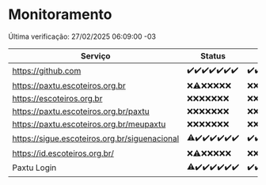 # Monitoramento

Última verificação: 27/02/2025 06:09:00 -03

|Serviço|Status|Últimas 24h|
|---|---|---|
|https://github.com|<span title="2025-02-20: OK=22">✔️</span><span title="2025-02-21: OK=23">✔️</span><span title="2025-02-22: OK=23">✔️</span><span title="2025-02-23: OK=23">✔️</span><span title="2025-02-24: OK=23">✔️</span><span title="2025-02-25: OK=23">✔️</span><span title="2025-02-26: OK=8">✔️</span>|<span title="26/02/2025 06:09:00 -03 : 200">✔️</span><span title="26/02/2025 07:09:00 -03 : 200">✔️</span><span title="26/02/2025 08:08:00 -03 : 200">✔️</span><span title="26/02/2025 09:16:00 -03 : 200">✔️</span><span title="26/02/2025 10:17:00 -03 : 200">✔️</span><span title="26/02/2025 11:08:00 -03 : 200">✔️</span><span title="26/02/2025 12:09:00 -03 : 200">✔️</span><span title="26/02/2025 13:11:00 -03 : 200">✔️</span><span title="26/02/2025 14:07:00 -03 : 200">✔️</span><span title="26/02/2025 15:12:00 -03 : 200">✔️</span><span title="26/02/2025 16:06:00 -03 : 200">✔️</span><span title="26/02/2025 17:09:00 -03 : 200">✔️</span><span title="26/02/2025 18:08:00 -03 : 200">✔️</span><span title="26/02/2025 19:07:00 -03 : 200">✔️</span><span title="26/02/2025 20:08:00 -03 : 200">✔️</span><span title="26/02/2025 21:41:00 -03 : 200">✔️</span><span title="26/02/2025 23:13:00 -03 : 200">✔️</span><span title="27/02/2025 00:17:00 -03 : 200">✔️</span><span title="27/02/2025 01:10:00 -03 : 200">✔️</span><span title="27/02/2025 02:09:00 -03 : 200">✔️</span><span title="27/02/2025 03:12:00 -03 : 200">✔️</span><span title="27/02/2025 04:09:00 -03 : 200">✔️</span><span title="27/02/2025 05:11:00 -03 : 200">✔️</span><span title="27/02/2025 06:09:00 -03 : 200">✔️</span>|
|https://paxtu.escoteiros.org.br|<span title="2025-02-20: Falhas=22">❌</span><span title="2025-02-21: OK=1, Falhas=22">⚠️</span><span title="2025-02-22: Falhas=23">❌</span><span title="2025-02-23: Falhas=23">❌</span><span title="2025-02-24: Falhas=23">❌</span><span title="2025-02-25: Falhas=23">❌</span><span title="2025-02-26: Falhas=8">❌</span>|<span title="26/02/2025 06:09:00 -03 : 403">❌</span><span title="26/02/2025 07:09:00 -03 : 403">❌</span><span title="26/02/2025 08:08:00 -03 : 403">❌</span><span title="26/02/2025 09:16:00 -03 : 403">❌</span><span title="26/02/2025 10:17:00 -03 : 403">❌</span><span title="26/02/2025 11:08:00 -03 : 403">❌</span><span title="26/02/2025 12:09:00 -03 : 403">❌</span><span title="26/02/2025 13:11:00 -03 : 403">❌</span><span title="26/02/2025 14:07:00 -03 : 403">❌</span><span title="26/02/2025 15:12:00 -03 : 403">❌</span><span title="26/02/2025 16:06:00 -03 : 403">❌</span><span title="26/02/2025 17:09:00 -03 : 403">❌</span><span title="26/02/2025 18:08:00 -03 : 403">❌</span><span title="26/02/2025 19:07:00 -03 : 403">❌</span><span title="26/02/2025 20:08:00 -03 : 403">❌</span><span title="26/02/2025 21:41:00 -03 : 403">❌</span><span title="26/02/2025 23:13:00 -03 : 403">❌</span><span title="27/02/2025 00:17:00 -03 : 403">❌</span><span title="27/02/2025 01:10:00 -03 : 403">❌</span><span title="27/02/2025 02:09:00 -03 : 403">❌</span><span title="27/02/2025 03:12:00 -03 : 403">❌</span><span title="27/02/2025 04:09:00 -03 : 403">❌</span><span title="27/02/2025 05:11:00 -03 : 403">❌</span><span title="27/02/2025 06:09:00 -03 : 403">❌</span>|
|https://escoteiros.org.br|<span title="2025-02-20: Falhas=22">❌</span><span title="2025-02-21: Falhas=23">❌</span><span title="2025-02-22: Falhas=23">❌</span><span title="2025-02-23: Falhas=23">❌</span><span title="2025-02-24: Falhas=23">❌</span><span title="2025-02-25: Falhas=23">❌</span><span title="2025-02-26: Falhas=8">❌</span>|<span title="26/02/2025 06:09:00 -03 : 403">❌</span><span title="26/02/2025 07:09:00 -03 : 403">❌</span><span title="26/02/2025 08:08:00 -03 : 403">❌</span><span title="26/02/2025 09:16:00 -03 : 403">❌</span><span title="26/02/2025 10:17:00 -03 : 403">❌</span><span title="26/02/2025 11:08:00 -03 : 403">❌</span><span title="26/02/2025 12:09:00 -03 : 403">❌</span><span title="26/02/2025 13:11:00 -03 : 403">❌</span><span title="26/02/2025 14:07:00 -03 : 403">❌</span><span title="26/02/2025 15:12:00 -03 : 403">❌</span><span title="26/02/2025 16:06:00 -03 : 403">❌</span><span title="26/02/2025 17:09:00 -03 : 403">❌</span><span title="26/02/2025 18:08:00 -03 : 403">❌</span><span title="26/02/2025 19:07:00 -03 : 403">❌</span><span title="26/02/2025 20:08:00 -03 : 403">❌</span><span title="26/02/2025 21:41:00 -03 : 403">❌</span><span title="26/02/2025 23:13:00 -03 : 403">❌</span><span title="27/02/2025 00:17:00 -03 : 403">❌</span><span title="27/02/2025 01:10:00 -03 : 403">❌</span><span title="27/02/2025 02:09:00 -03 : 403">❌</span><span title="27/02/2025 03:12:00 -03 : 403">❌</span><span title="27/02/2025 04:09:00 -03 : 403">❌</span><span title="27/02/2025 05:11:00 -03 : 403">❌</span><span title="27/02/2025 06:09:00 -03 : 403">❌</span>|
|https://paxtu.escoteiros.org.br/paxtu|<span title="2025-02-20: Falhas=22">❌</span><span title="2025-02-21: Falhas=23">❌</span><span title="2025-02-22: Falhas=23">❌</span><span title="2025-02-23: Falhas=23">❌</span><span title="2025-02-24: Falhas=23">❌</span><span title="2025-02-25: Falhas=23">❌</span><span title="2025-02-26: Falhas=8">❌</span>|<span title="26/02/2025 06:09:00 -03 : 403">❌</span><span title="26/02/2025 07:09:00 -03 : 403">❌</span><span title="26/02/2025 08:08:00 -03 : 403">❌</span><span title="26/02/2025 09:16:00 -03 : 403">❌</span><span title="26/02/2025 10:17:00 -03 : 403">❌</span><span title="26/02/2025 11:08:00 -03 : 403">❌</span><span title="26/02/2025 12:09:00 -03 : 403">❌</span><span title="26/02/2025 13:11:00 -03 : 403">❌</span><span title="26/02/2025 14:07:00 -03 : 403">❌</span><span title="26/02/2025 15:12:00 -03 : 403">❌</span><span title="26/02/2025 16:06:00 -03 : 403">❌</span><span title="26/02/2025 17:09:00 -03 : 403">❌</span><span title="26/02/2025 18:08:00 -03 : 403">❌</span><span title="26/02/2025 19:07:00 -03 : 403">❌</span><span title="26/02/2025 20:08:00 -03 : 403">❌</span><span title="26/02/2025 21:41:00 -03 : 403">❌</span><span title="26/02/2025 23:13:00 -03 : 403">❌</span><span title="27/02/2025 00:17:00 -03 : 403">❌</span><span title="27/02/2025 01:10:00 -03 : 403">❌</span><span title="27/02/2025 02:09:00 -03 : 403">❌</span><span title="27/02/2025 03:12:00 -03 : 403">❌</span><span title="27/02/2025 04:09:00 -03 : 403">❌</span><span title="27/02/2025 05:11:00 -03 : 403">❌</span><span title="27/02/2025 06:09:00 -03 : 403">❌</span>|
|https://paxtu.escoteiros.org.br/meupaxtu|<span title="2025-02-20: Falhas=22">❌</span><span title="2025-02-21: Falhas=23">❌</span><span title="2025-02-22: Falhas=23">❌</span><span title="2025-02-23: Falhas=23">❌</span><span title="2025-02-24: Falhas=23">❌</span><span title="2025-02-25: Falhas=23">❌</span><span title="2025-02-26: Falhas=8">❌</span>|<span title="26/02/2025 06:09:00 -03 : 403">❌</span><span title="26/02/2025 07:09:00 -03 : 403">❌</span><span title="26/02/2025 08:08:00 -03 : 403">❌</span><span title="26/02/2025 09:16:00 -03 : 403">❌</span><span title="26/02/2025 10:17:00 -03 : 403">❌</span><span title="26/02/2025 11:08:00 -03 : 403">❌</span><span title="26/02/2025 12:09:00 -03 : 403">❌</span><span title="26/02/2025 13:11:00 -03 : 403">❌</span><span title="26/02/2025 14:07:00 -03 : 403">❌</span><span title="26/02/2025 15:12:00 -03 : 403">❌</span><span title="26/02/2025 16:06:00 -03 : 403">❌</span><span title="26/02/2025 17:09:00 -03 : 403">❌</span><span title="26/02/2025 18:08:00 -03 : 403">❌</span><span title="26/02/2025 19:07:00 -03 : 403">❌</span><span title="26/02/2025 20:08:00 -03 : 403">❌</span><span title="26/02/2025 21:41:00 -03 : 403">❌</span><span title="26/02/2025 23:13:00 -03 : 403">❌</span><span title="27/02/2025 00:17:00 -03 : 403">❌</span><span title="27/02/2025 01:10:00 -03 : 403">❌</span><span title="27/02/2025 02:09:00 -03 : 403">❌</span><span title="27/02/2025 03:12:00 -03 : 403">❌</span><span title="27/02/2025 04:09:00 -03 : 403">❌</span><span title="27/02/2025 05:11:00 -03 : 403">❌</span><span title="27/02/2025 06:09:00 -03 : 403">❌</span>|
|https://sigue.escoteiros.org.br/siguenacional|<span title="2025-02-20: OK=21, Falhas=1">⚠️</span><span title="2025-02-21: OK=23">✔️</span><span title="2025-02-22: OK=23">✔️</span><span title="2025-02-23: OK=23">✔️</span><span title="2025-02-24: OK=23">✔️</span><span title="2025-02-25: OK=23">✔️</span><span title="2025-02-26: OK=8">✔️</span>|<span title="26/02/2025 06:09:00 -03 : 200">✔️</span><span title="26/02/2025 07:09:00 -03 : 200">✔️</span><span title="26/02/2025 08:08:00 -03 : 200">✔️</span><span title="26/02/2025 09:16:00 -03 : 200">✔️</span><span title="26/02/2025 10:17:00 -03 : 200">✔️</span><span title="26/02/2025 11:08:00 -03 : 200">✔️</span><span title="26/02/2025 12:09:00 -03 : 200">✔️</span><span title="26/02/2025 13:11:00 -03 : 200">✔️</span><span title="26/02/2025 14:07:00 -03 : 200">✔️</span><span title="26/02/2025 15:12:00 -03 : 200">✔️</span><span title="26/02/2025 16:06:00 -03 : 200">✔️</span><span title="26/02/2025 17:09:00 -03 : 200">✔️</span><span title="26/02/2025 18:08:00 -03 : 200">✔️</span><span title="26/02/2025 19:07:00 -03 : 200">✔️</span><span title="26/02/2025 20:08:00 -03 : 200">✔️</span><span title="26/02/2025 21:41:00 -03 : 200">✔️</span><span title="26/02/2025 23:13:00 -03 : 200">✔️</span><span title="27/02/2025 00:17:00 -03 : 200">✔️</span><span title="27/02/2025 01:10:00 -03 : 200">✔️</span><span title="27/02/2025 02:09:00 -03 : 200">✔️</span><span title="27/02/2025 03:12:00 -03 : 200">✔️</span><span title="27/02/2025 04:09:00 -03 : 200">✔️</span><span title="27/02/2025 05:11:00 -03 : 200">✔️</span><span title="27/02/2025 06:09:00 -03 : 200">✔️</span>|
|https://id.escoteiros.org.br/|<span title="2025-02-20: Falhas=22">❌</span><span title="2025-02-21: OK=1, Falhas=22">⚠️</span><span title="2025-02-22: Falhas=23">❌</span><span title="2025-02-23: Falhas=23">❌</span><span title="2025-02-24: Falhas=23">❌</span><span title="2025-02-25: Falhas=23">❌</span><span title="2025-02-26: Falhas=8">❌</span>|<span title="26/02/2025 06:09:00 -03 : 403">❌</span><span title="26/02/2025 07:09:00 -03 : 403">❌</span><span title="26/02/2025 08:08:00 -03 : 403">❌</span><span title="26/02/2025 09:16:00 -03 : 403">❌</span><span title="26/02/2025 10:17:00 -03 : 403">❌</span><span title="26/02/2025 11:08:00 -03 : 403">❌</span><span title="26/02/2025 12:09:00 -03 : 403">❌</span><span title="26/02/2025 13:11:00 -03 : 403">❌</span><span title="26/02/2025 14:07:00 -03 : 403">❌</span><span title="26/02/2025 15:12:00 -03 : 403">❌</span><span title="26/02/2025 16:06:00 -03 : 403">❌</span><span title="26/02/2025 17:09:00 -03 : 403">❌</span><span title="26/02/2025 18:08:00 -03 : 403">❌</span><span title="26/02/2025 19:07:00 -03 : 403">❌</span><span title="26/02/2025 20:08:00 -03 : 403">❌</span><span title="26/02/2025 21:41:00 -03 : 403">❌</span><span title="26/02/2025 23:13:00 -03 : 403">❌</span><span title="27/02/2025 00:17:00 -03 : 403">❌</span><span title="27/02/2025 01:10:00 -03 : 403">❌</span><span title="27/02/2025 02:09:00 -03 : 403">❌</span><span title="27/02/2025 03:12:00 -03 : 403">❌</span><span title="27/02/2025 04:09:00 -03 : 403">❌</span><span title="27/02/2025 05:11:00 -03 : 403">❌</span><span title="27/02/2025 06:09:00 -03 : 403">❌</span>|
|Paxtu Login|<span title="2025-02-20: OK=21, Falhas=1">⚠️</span><span title="2025-02-21: OK=23">✔️</span><span title="2025-02-22: OK=23">✔️</span><span title="2025-02-23: OK=23">✔️</span><span title="2025-02-24: OK=23">✔️</span><span title="2025-02-25: OK=23">✔️</span><span title="2025-02-26: OK=8">✔️</span>|<span title="26/02/2025 06:09:00 -03 : 200">✔️</span><span title="26/02/2025 07:09:00 -03 : 200">✔️</span><span title="26/02/2025 08:08:00 -03 : 200">✔️</span><span title="26/02/2025 09:16:00 -03 : 200">✔️</span><span title="26/02/2025 10:17:00 -03 : 200">✔️</span><span title="26/02/2025 11:08:00 -03 : 200">✔️</span><span title="26/02/2025 12:09:00 -03 : 200">✔️</span><span title="26/02/2025 13:11:00 -03 : 200">✔️</span><span title="26/02/2025 14:07:00 -03 : 200">✔️</span><span title="26/02/2025 15:12:00 -03 : 200">✔️</span><span title="26/02/2025 16:06:00 -03 : 200">✔️</span><span title="26/02/2025 17:09:00 -03 : 200">✔️</span><span title="26/02/2025 18:08:00 -03 : 200">✔️</span><span title="26/02/2025 19:07:00 -03 : 200">✔️</span><span title="26/02/2025 20:08:00 -03 : 200">✔️</span><span title="26/02/2025 21:41:00 -03 : 200">✔️</span><span title="26/02/2025 23:13:00 -03 : 200">✔️</span><span title="27/02/2025 00:17:00 -03 : 200">✔️</span><span title="27/02/2025 01:10:00 -03 : 200">✔️</span><span title="27/02/2025 02:09:00 -03 : 200">✔️</span><span title="27/02/2025 03:12:00 -03 : 200">✔️</span><span title="27/02/2025 04:09:00 -03 : 200">✔️</span><span title="27/02/2025 05:11:00 -03 : 200">✔️</span><span title="27/02/2025 06:09:00 -03 : 200">✔️</span>|
